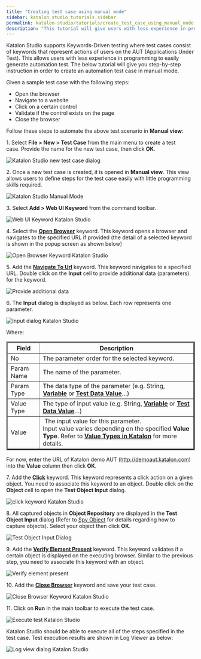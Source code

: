 ```yaml
---
title: "Creating test case using manual mode"
sidebar: katalon_studio_tutorials_sidebar
permalink: katalon-studio/tutorials/create_test_case_using_manual_mode.html
description: "This tutorial will give users with less experience in programming step-by-step instruction to create an automation test case in manual mode."
---
```

Katalon Studio supports Keywords-Driven testing where test cases consist of keywords that represent actions of users on the AUT (Applications Under Test). This allows users with less experience in programming to easily generate automation test. The below tutorial will give you step-by-step instruction in order to create an automation test case in manual mode.

Given a sample test case with the following steps:

*   Open the browser
*   Navigate to a website
*   Click on a certain control
*   Validate if the control exists on the page
*   Close the browser

Follow these steps to automate the above test scenario in **Manual view**:

1\. Select **File > New > Test Case** from the main menu to create a test case. Provide the name for the new test case, then click **OK**.

![Katalon Studio new test case dialog](../../images/katalon-studio/tutorials/create_test_case_using_manual_mode/1.-Katalon-manual-mode.png)

2. Once a new test case is created, it is opened in **Manual view**. This view allows users to define steps for the test case easily with little programming skills required.

![Katalon Studio Manual Mode](../../images/katalon-studio/tutorials/create_test_case_using_manual_mode/2.-Katalon-manual-view.png)

3. Select **Add > Web UI Keyword** from the command toolbar.

![Web UI Keyword Katalon Studio](../../images/katalon-studio/tutorials/create_test_case_using_manual_mode/3.-Katalon-Web-UI-keyword.png)

4\. Select the [**Open Browser**](https://docs.katalon.com/display/KD/%5BWebUI%5D+Open+Browser) keyword. This keyword opens a browser and navigates to the specified URL if provided (the detail of a selected keyword is shown in the popup screen as shown below)

![Open Browser Keyword Katalon Studio](../../images/katalon-studio/tutorials/create_test_case_using_manual_mode/4.-Katalon-Open-Brower.png)

5\. Add the [**Navigate To Url**](https://docs.katalon.com/display/KD/%5BWebUI%5D+Navigate+to+Url) keyword. This keyword navigates to a specified URL. Double click on the **Input** cell to provide additional data (parameters) for the keyword.

![Provide additional data](../../images/katalon-studio/tutorials/create_test_case_using_manual_mode/5.-Katalon-nagivate-to-url.png)

6\. The **Input** dialog is displayed as below. Each row represents one parameter.

![Input dialog Katalon Studio](../../images/katalon-studio/tutorials/create_test_case_using_manual_mode/6.-Katalon-Input-Dialog.png)

Where:

<table style="table-layout: fixed;" border="3"><thead><tr><th style="">Field</th><th style="">Description</th></tr></thead><tbody style=""><tr style=""><td style="">No</td><td style=""><span style="">The parameter order for the selected keyword.</span></td></tr><tr style=""><td style="">Param Name</td><td style="">The name of the parameter.</td></tr><tr style=""><td style="">Param Type</td><td style=""><span style="">The data type of the parameter</span> (e.g. String,<span style=""><strong style=""> <span style=""><a style="" href="https://docs.katalon.com/display/KD/Variable+Types">Variable</a></span></strong></span> or <span style=""><strong style=""><span style=""><a style="" href="https://docs.katalon.com/display/KD/Manage+Test+Data">Test Data Value</a></span></strong></span>…)</td></tr><tr style=""><td style="">Value Type</td><td style="">The type of input value (e.g. String,<strong style=""> <a style="" href="https://docs.katalon.com/display/KD/Variable+Types">Variable</a></strong><span style=""> or </span><span style=""><strong style=""><span style=""><a style="" href="https://docs.katalon.com/display/KD/Manage+Test+Data">Test Data Value</a></span></strong></span><span style="">…)</span></td></tr><tr style=""><td style="">Value</td><td style="">&nbsp;The input value for this parameter.<br style="">Input value varies <span style="">depending on the specified</span> <strong style="">Value Type</strong>. Refer to <strong style=""><span style=""><span style=""><a style="" href="https://docs.katalon.com/display/KD/Value+Types">Value Types in Katalon</a></span></span></strong> for more details.</td></tr></tbody></table>

For now, enter the URL of Katalon demo AUT (http://demoaut.katalon.com) into the **Value** column then click **OK**.

7\. Add the [**Click**](https://docs.katalon.com/display/KD/%5BWebUI%5D+Click) keyword. This keyword represents a click action on a given object. You need to associate this keyword to an object. Double click on the **Object** cell to open the **Test Object Input** dialog.

![click keyword Katalon Studio](../../images/katalon-studio/tutorials/create_test_case_using_manual_mode/7.-Katalon-click-keywords.png)

8\. All captured objects in **Object Repository** are displayed in the **Test Object Input** dialog (Refer to [Spy Object](https://docs.katalon.com/display/KD/Spy+Object) for details regarding how to capture objects). Select your object then click **OK**.

![Test Object Input Dialog](../../images/katalon-studio/tutorials/create_test_case_using_manual_mode/8.-Katalon-Object-Repository1.png)

9\. Add the [**Verify Element Present**](https://docs.katalon.com/display/KD/%5BWebUI%5D+Verify+Element+Present) keyword. This keyword validates if a certain object is displayed on the executing browser. Similar to the previous step, you need to associate this keyword with an object.

![Verify element present](../../images/katalon-studio/tutorials/create_test_case_using_manual_mode/9.-Katalon-Verify-Element.png)

10\. Add the [**Close Browser**](https://docs.katalon.com/display/KD/%5BWebUI%5D+Close+Browser) keyword and save your test case.

![Close Browser Keyword Katalon Studio](../../images/katalon-studio/tutorials/create_test_case_using_manual_mode/10.-Katalon-Close-browser.png)

11\. Click on **Run** in the main toolbar to execute the test case.

![Execute test Katalon Studio](../../images/katalon-studio/tutorials/create_test_case_using_manual_mode/11.-Katalon-Run.png)

Katalon Studio should be able to execute all of the steps specified in the test case. Test execution results are shown in Log Viewer as below:

![Log view dialog Katalon Studio](../../images/katalon-studio/tutorials/create_test_case_using_manual_mode/12.-Katalon-Log-viewer-300x113.png)
